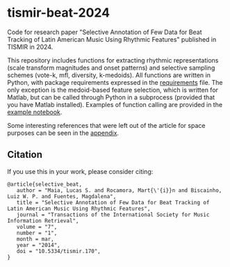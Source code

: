 # tismir-beat-2024
Code for research paper "Selective Annotation of Few Data for Beat Tracking of Latin American Music Using Rhythmic Features" published in TISMIR in 2024.

This repository includes functions for extracting rhythmic representations (scale transform magnitudes and onset patterns) and selective sampling schemes (vote-k, mfl, diversity, k-medoids). All functions are written in Python, with package requirements expressed in the [requirements](https://github.com/maia-ls/tismir-beat-2024/blob/main/requirements.txt) file. The only exception is the medoid-based feature selection, which is written for Matlab, but can be called through Python in a subprocess (provided that you have Matlab installed). Examples of function calling are provided in the [example notebook](https://github.com/maia-ls/tismir-beat-2024/blob/main/example.ipynb).

Some interesting references that were left out of the article for space purposes can be seen in the [appendix](https://github.com/maia-ls/tismir-beat-2024/blob/main/appendix.md).

## Citation
If you use this in your work, please consider citing:

```
@article{selective_beat,
   author = "Maia, Lucas S. and Rocamora, Mart{\'{i}}n and Biscainho, Luiz W. P. and Fuentes, Magdalena",
   title = "Selective Annotation of Few Data for Beat Tracking of Latin American Music Using Rhythmic Features",
   journal = "Transactions of the International Society for Music Information Retrieval",
   volume = "7",
   number = "1",
   month = mar,
   year = "2014",
   doi = "10.5334/tismir.170",
}
```
